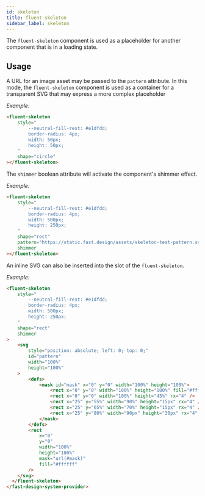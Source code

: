 ```yaml
---
id: skeleton
title: fluent-skeleton
sidebar_label: skeleton
---
```


The `fluent-skeleton` component is used as a placeholder for another component that is in a loading state.

## Usage

A URL for an image asset may be passed to the `pattern` attribute. In this mode, the `fluent-skeleton` component is used as a container for a transparent SVG that may express a more complex placeholder

_Example:_
```html live
<fluent-skeleton
    style="
        --neutral-fill-rest: #e1dfdd;
        border-radius: 4px;
        width: 50px;
        height: 50px;
    "
    shape="circle"
></fluent-skeleton>
```

The `shimmer` boolean attribute will activate the component's shimmer effect.

_Example:_
```html live
<fluent-skeleton
    style="
        --neutral-fill-rest: #e1dfdd;
        border-radius: 4px;
        width: 500px;
        height: 250px;
    "
    shape="rect"
    pattern="https://static.fast.design/assets/skeleton-test-pattern.svg"
    shimmer
></fluent-skeleton>
```

An inline SVG can also be inserted into the slot of the `fluent-skeleton`.

_Example:_
```html live
<fluent-skeleton
    style="
        --neutral-fill-rest: #e1dfdd;
        border-radius: 4px;
        width: 500px;
        height: 250px;
    "
    shape="rect"
    shimmer
>
    <svg
        style="position: absolute; left: 0; top: 0;"
        id="pattern"
        width="100%"
        height="100%"
    >
        <defs>
            <mask id="mask" x="0" y="0" width="100%" height="100%">
                <rect x="0" y="0" width="100%" height="100%" fill="#ffffff" />
                <rect x="0" y="0" width="100%" height="45%" rx="4" />
                <rect x="25" y="55%" width="90%" height="15px" rx="4" />
                <rect x="25" y="65%" width="70%" height="15px" rx="4" />
                <rect x="25" y="80%" width="90px" height="30px" rx="4" />
            </mask>
        </defs>
        <rect
            x="0"
            y="0"
            width="100%"
            height="100%"
            mask="url(#mask)"
            fill="#ffffff"
        />
    </svg>
  </fluent-skeleton>
</fast-design-system-provider>
```